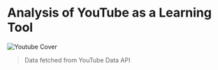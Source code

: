 # Analysis of YouTube as a Learning Tool
![Youtube Cover](https://github.com/user-attachments/assets/4f171445-4113-4bff-8b9b-4ca02cb02aa8)

> Data fetched from YouTube Data API
